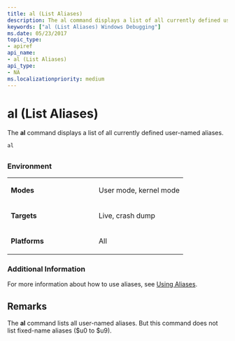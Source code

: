 ```yaml
---
title: al (List Aliases)
description: The al command displays a list of all currently defined user-named aliases.
keywords: ["al (List Aliases) Windows Debugging"]
ms.date: 05/23/2017
topic_type:
- apiref
api_name:
- al (List Aliases)
api_type:
- NA
ms.localizationpriority: medium
---
```


# al (List Aliases)


The **al** command displays a list of all currently defined user-named aliases.

```dbgcmd
al
```

## <span id="ddk_cmd_list_aliases_dbg"></span><span id="DDK_CMD_LIST_ALIASES_DBG"></span>


### <span id="Environment"></span><span id="environment"></span><span id="ENVIRONMENT"></span>Environment

<table>
<colgroup>
<col width="50%" />
<col width="50%" />
</colgroup>
<tbody>
<tr class="odd">
<td align="left"><p><strong>Modes</strong></p></td>
<td align="left"><p>User mode, kernel mode</p></td>
</tr>
<tr class="even">
<td align="left"><p><strong>Targets</strong></p></td>
<td align="left"><p>Live, crash dump</p></td>
</tr>
<tr class="odd">
<td align="left"><p><strong>Platforms</strong></p></td>
<td align="left"><p>All</p></td>
</tr>
</tbody>
</table>

 

### <span id="Additional_Information"></span><span id="additional_information"></span><span id="ADDITIONAL_INFORMATION"></span>Additional Information

For more information about how to use aliases, see [Using Aliases](using-aliases.md).

Remarks
-------

The **al** command lists all user-named aliases. But this command does not list fixed-name aliases ($u0 to $u9).

 

 





